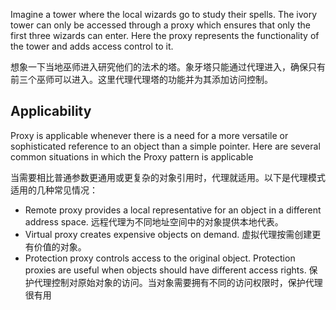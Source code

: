 Imagine a tower where the local wizards go to study their spells. The ivory tower can only be accessed through a proxy which ensures that only the first three wizards can enter. Here the proxy represents the functionality of the tower and adds access control to it.

想象一下当地巫师进入研究他们的法术的塔。象牙塔只能通过代理进入，确保只有前三个巫师可以进入。这里代理代理塔的功能并为其添加访问控制。

## Applicability ##
Proxy is applicable whenever there is a need for a more versatile or sophisticated reference to an object than a simple pointer. Here are several common situations in which the Proxy pattern is applicable

当需要相比普通参数更通用或更复杂的对象引用时，代理就适用。以下是代理模式适用的几种常见情况：

* Remote proxy provides a local representative for an object in a different address space.  远程代理为不同地址空间中的对象提供本地代表。
* Virtual proxy creates expensive objects on demand.  虚拟代理按需创建更有价值的对象。
* Protection proxy controls access to the original object. Protection proxies are useful when objects should have different access rights.  保护代理控制对原始对象的访问。当对象需要拥有不同的访问权限时，保护代理很有用